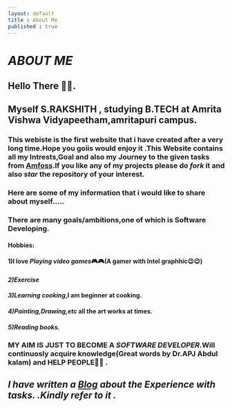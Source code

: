 ```yaml
---
layout: default
title : About Me
published : true
---
```

# *ABOUT ME* 
## **Hello There 👋👋**.

## Myself S.RAKSHITH , studying B.TECH at Amrita Vishwa Vidyapeetham,amritapuri campus.
### This webiste is the first website that i have created after a very long time.Hope you goiis would enjoy it .This Website contains all my Intrests,Goal and also my Journey to the given tasks from [Amfoss](https://github.com/rakshith6404/amfoss-tasks).If you like any of my projects please do *fork* it and also *star* the repository of your interest.
### Here are some of my information that i would like to share about myself.....
### There are many goals/ambitions,one of which is **Software Developing**.
#### Hobbies:

#### 1)I love *Playing video games*🎮🎮(A gamer with Intel graphhic😉😉)

#### *2)Exercise*

#### *3)Learning cooking*,I am beginner at cooking.

#### *4)Painting,Drawing,etc* all the art works at times.

#### *5)Reading books.*



### MY AIM IS JUST TO BECOME A *SOFTWARE DEVELOPER*.Will continuosly acquire knowledge(Great words by Dr.APJ Abdul kalam) and HELP PEOPLE💪💪 .

## *I have written a [Blog](https://rakshith6404.github.io/2022/02/25/tasks/) about the Experience with tasks. .Kindly refer to it .*
